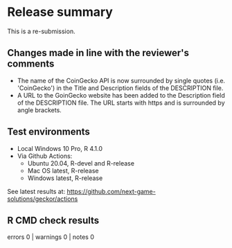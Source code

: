 # Release summary

This is a re-submission.

## Changes made in line with the reviewer's comments

* The name of the CoinGecko API is now surrounded by single quotes (i.e. 'CoinGecko') in the Title and Description fields of the DESCRIPTION file.
* A URL to the GoinGecko website has been added to the Description field of the DESCRIPTION file. The URL starts with https and is surrounded by angle brackets.


## Test environments

* Local Windows 10 Pro, R 4.1.0
* Via Github Actions:
  * Ubuntu 20.04, R-devel and R-release
  * Mac OS latest, R-release
  * Windows latest, R-release
  
See latest results at: https://github.com/next-game-solutions/geckor/actions

## R CMD check results
errors 0 | warnings 0 | notes 0

